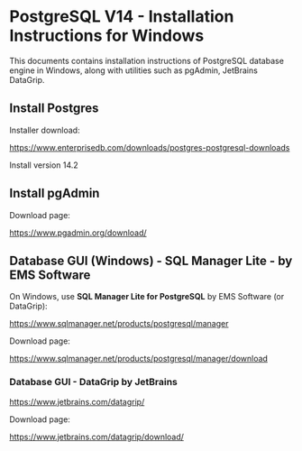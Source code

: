 # PostgreSQL V14 - Installation Instructions for Windows

This documents contains installation instructions of PostgreSQL
database engine in Windows, along with utilities such as pgAdmin, 
JetBrains DataGrip.


## Install Postgres

Installer download:

https://www.enterprisedb.com/downloads/postgres-postgresql-downloads

Install version 14.2


## Install pgAdmin

Download page:

https://www.pgadmin.org/download/



## Database GUI (Windows) - SQL Manager Lite - by EMS Software

On Windows, use **SQL Manager Lite for PostgreSQL** by EMS Software (or DataGrip):

https://www.sqlmanager.net/products/postgresql/manager

Download page:

https://www.sqlmanager.net/products/postgresql/manager/download



### Database GUI - DataGrip by JetBrains


https://www.jetbrains.com/datagrip/

Download page:

https://www.jetbrains.com/datagrip/download/



